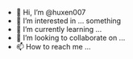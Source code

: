 - 👋 Hi, I’m @huxen007
- 👀 I’m interested in ... something
- 🌱 I’m currently learning ...
- 💞️ I’m looking to collaborate on ...
- 📫 How to reach me ...

<!---
huxen007/huxen007 is a ✨ special ✨ repository because its `README.md` (this file) appears on your GitHub profile.
You can click the Preview link to take a look at your changes.
--->
